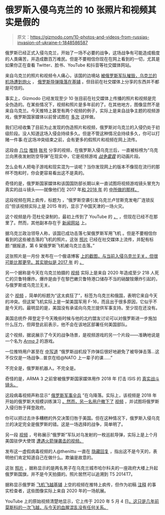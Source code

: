# 俄罗斯入侵乌克兰的 10 张照片和视频其实是假的

> 原文：<https://gizmodo.com/10-photos-and-videos-from-russias-invasion-of-ukraine-t-1848586587>

俄罗斯已经正式入侵乌克兰，开始了一场不必要的战争，这场战争有可能造成极度的人类痛苦，并造成数百万难民。但是不要相信你现在在网上看到的一切，尤其是如果你正在查看 Twitter、脸书、YouTube 和抖音等社交媒体网站。

来自乌克兰的照片和视频令人痛心，该国的边境站 [被俄罗斯军队](https://twitter.com/HannaLiubakova/status/1496761904844451849)[摧毁，乌克兰的机场遭到炮火](https://twitter.com/BNONews/status/1496738880749727755) ， [俄罗斯导弹降落在基辅](https://twitter.com/RALee85/status/1496766660375724032) 。但目前在社交媒体上分享的东西并不都是可信的。

事实上，Gizmodo 已经发现至少 10 张目前在社交媒体上传播的照片和视频是完全伪造的。在某些情况下，视频和照片是多年前的了。在其他地方，图像显然不是来自乌克兰。今天推特上甚至有两个视频的例子，实际上是来自战争主题的视频游戏，俄罗斯国家媒体以前曾试图在 [多次](https://gizmodo.com/russian-state-tv-airs-video-game-clip-as-real-war-foota-1823322067) 这样做。

我们已经收集了目前为止发现的伪造照片和视频，俄罗斯对乌克兰的入侵仍处于初级阶段。没人知道这场入侵会持续多久。但是不管这种情况会持续多久，你可以打赌一件事:在这场冲突结束之前，会有更多的假照片和视频在网上流传。

这段由 [几位](https://twitter.com/LatestAnonNews/status/1496696416118398977) [推特](https://twitter.com/ceo100x/status/1496694182953504773) [账号](https://twitter.com/combatsportscnt/status/1496698090514001923) 分享的视频，在俄罗斯入侵乌克兰后，一直被标榜为“乌克兰向黑夜发射防空导弹”在现实中，它是视频游戏 [*战争雷霆*](https://youtu.be/bguDPIDGTZA) 的动画片段。

怎么会有人把电子游戏和现实混为一谈呢？当你发现网上的版本不像现在流行的那样不饱和时，你会更容易看出这不是真的。

奇怪的是，俄罗斯国家媒体和该国国防部长期以来一直试图将视频游戏镜头冒充为真实的战斗镜头——就像他们在 2017 年[和 2018 年](https://gizmodo.com/russian-state-tv-airs-video-game-clip-as-real-war-foota-1823322067) 的 [中所做的那样。](https://gizmodo.com/russian-state-tv-airs-video-game-clip-as-real-war-foota-1823322067) 

这段视频在网上疯传，标题为 ，“俄罗斯空袭引发乌克兰卢甘斯克发电厂连锁反应”但该视频实际上是 2015 年的，显示了中国天津的一场火灾。

这个视频是丹·范杜伦录制的，最初上传到了 YouTube 的 [，](https://www.youtube.com/watch?v=cO1q3HwB0y0) ，但现在已经不在那里了。然而，其他副本存在于 [新闻网站](https://www.theguardian.com/world/video/2015/aug/14/eyewitness-tianjin-china-chemical-explosion-video) 上。

据乌克兰政治领导人称，该国已成功击落七架俄罗斯军用飞机 。但是不要相信你看到的这些被击落的飞机的照片。这张 [照片](https://twitter.com/IAPonomarenko/status/1496773180681191426) 已经在社交媒体上流传，并配有标题:“据报道，第 6 架俄罗斯飞机被乌克兰击落。”

这张照片是一月份 发布在一个俄语博客 [上的截图，与当前入侵乌克兰无关，但很可能比那更早。其实貌似是 2017 年](https://gsminfo.com.ua/75020-dyvyna-ta-j-godi-amerykanskyj-pilot-prymudryvsya-zbyty-sebe.html) 的 [。](https://parstoday.com/fr/news/middle_east-i36858-un_avion_de_combat_de_la_coalition_saoudienne_a_%C3%A9t%C3%A9_abattu_dans_le_nord_du_y%C3%A9men) 

另一个据称是今天在乌克兰拍摄的 [视频](https://twitter.com/kdck9WMQJ2mavMN/status/1496720846932819968) 实际上是来自 2020 年造成至少 218 人死亡的贝鲁特爆炸。爆炸是由于在黎巴嫩贝鲁特港口储存不当的硝酸铵爆炸引起的，与俄罗斯或乌克兰无关。

这个 [视频](https://twitter.com/Roofiescolada/status/1496742249761177601) ，简单的标题为“这太疯狂了”，标签为乌克兰和俄国，表明它来自今天的冲突。但这架飞机实际上是一架美国军用 F-16，而且出于很多原因，它似乎不是今天的。最明显的是，美国没有承诺向乌克兰提供军事支持。至少现在还没有。

美国总统乔·拜登定于今天晚些时候与他的北约盟友讨论可以对俄罗斯进一步施加什么压力，但拜登此前表示，他不会在该地区部署任何美国部队。

这个视频，据说展示了今天的战争场景，是视频游戏的另一个片段——准确地说是一个名为 [*Arma 3*](https://en.wikipedia.org/wiki/ARMA_3) 的游戏。

一位推特用户甚至在 [中写道](https://twitter.com/PHOLELO4US/status/1496804132707045376) “俄罗斯战机投下炸弹后很好地避免了被导弹击落...这不仅仅是一场战争...普京在给@NATO 上一辈子的课……”

不完全是，俄罗斯机器人。不完全是。

奇怪的是，ARMA 3 之前曾被俄罗斯国家媒体用作 2018 年 打击 ISIS 的 [真实战斗镜头。](https://gizmodo.com/russian-state-tv-airs-video-game-clip-as-real-war-foota-1823322067) 

这段病毒视频声称显示“ [俄罗斯军事伞兵](https://twitter.com/NguyenK37230640/status/1496740656940822530) ”在乌降落。实际上，该视频是 2018 年 开始的俄罗斯大规模训练演习 [。然而，另一名用户撤下了](https://www.nbcnews.com/news/world/vostok-2018-war-games-will-be-russia-s-largest-1981-n908031) [视频](https://twitter.com/ProjectMememar/status/1496748653528109059) ，并试图将俄罗斯入侵归咎于拜登政府。

你可以把过去许多糟糕的外交决策归咎于美国。但在这种情况下，俄罗斯入侵乌克兰的决定完全是俄罗斯的错。这是一场选择的战争，简单明了。

另一段 [视频](https://twitter.com/thenittu/status/1496731134100533251) ，号称展示“俄罗斯”军队对乌发射的一枚巡航导弹，实际上是上个月 美国驻伊大使馆 [遭遇火箭弹袭击的视频。](https://www.nbcnews.com/video/rocket-attack-targets-u-s-embassy-in-baghdad-iraq-130810437782)

发布这一虚假病毒视频的人@thenittu 一直在 [隐藏回复](https://twitter.com/thenittu/status/1496731134100533251/hidden) ，指出这不是今天的，表明他们肯定知道自己在做什么。欺骗是故意的。

这张 [照片](https://twitter.com/ukraine_world/status/1496768468582113282) ，据称显示的是两名男子在乌克兰城市哈尔科夫的一座政府大楼上升起俄罗斯国旗，并不是今天拍摄的。照片居然可以追溯到 T5 2014T7。

据称显示俄罗斯 [飞机飞越基辅](https://twitter.com/BlessedCloudz/status/1496722314745970689) 上空的视频在推特上疯传，但作为初稿 [注释](https://twitter.com/estherswchan/status/1496722300288176129) 的事实检查者，这些图像实际上来自 2020 年的一场航展。

YouTube 上的原始视频清楚地显示，它上传于 2020 年 5 月 4 日[。这只是几年前莫斯科的一次飞越，与今天的血腥混乱没有任何关系。](https://www.youtube.com/watch?v=JQkO5XsQMag)
